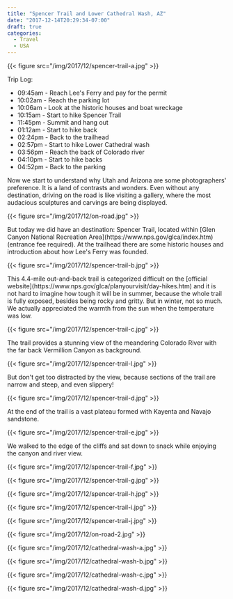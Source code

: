 ```yaml
---
title: "Spencer Trail and Lower Cathedral Wash, AZ"
date: "2017-12-14T20:29:34-07:00"
draft: true
categories:
  - Travel
  - USA
---
```


{{< figure src="/img/2017/12/spencer-trail-a.jpg" >}}

Trip Log:

* 09:45am - Reach Lee's Ferry and pay for the permit
* 10:02am - Reach the parking lot
* 10:06am - Look at the historic houses and boat wreckage
* 10:15am - Start to hike Spencer Trail
* 11:45pm - Summit and hang out
* 01:12am - Start to hike back
* 02:24pm - Back to the trailhead
* 02:57pm - Start to hike Lower Cathedral wash
* 03:56pm - Reach the back of Colorado river
* 04:10pm - Start to hike backs
* 04:52pm - Back to the parking

<!--more-->

Now we start to understand why Utah and Arizona are some photographers' preference. It is a land of contrasts and wonders. Even without any destination, driving on the road is like visiting a gallery, where the most audacious sculptures and carvings are being displayed.

{{< figure src="/img/2017/12/on-road.jpg" >}}

<p>
But today we did have an destination: Spencer Trail, located within [Glen Canyon National Recreation Area](https://www.nps.gov/glca/index.htm) (entrance fee required). At the trailhead there are some historic houses and introduction about how Lee's Ferry was founded.

{{< figure src="/img/2017/12/spencer-trail-b.jpg" >}}

<p>
This 4.4-mile out-and-back trail is categorized difficult on the [official website](https://www.nps.gov/glca/planyourvisit/day-hikes.htm) and it is not hard to imagine how tough it will be in summer, because the whole trail is fully exposed, besides being rocky and gritty. But in winter, not so much. We actually appreciated the warmth from the sun when the temperature was low.

{{< figure src="/img/2017/12/spencer-trail-c.jpg" >}}

<p>
The trail provides a stunning view of the meandering Colorado River with the far back Vermillion Canyon as background.

{{< figure src="/img/2017/12/spencer-trail-l.jpg" >}}

<p>
But don't get too distracted by the view, because sections of the trail are narrow and steep, and even slippery!

{{< figure src="/img/2017/12/spencer-trail-d.jpg" >}}

<p>
At the end of the trail is a vast plateau formed with Kayenta and Navajo sandstone.

{{< figure src="/img/2017/12/spencer-trail-e.jpg" >}}

<p>
We walked to the edge of the cliffs and sat down to snack while enjoying the canyon and river view.

{{< figure src="/img/2017/12/spencer-trail-f.jpg" >}}

{{< figure src="/img/2017/12/spencer-trail-g.jpg" >}}

{{< figure src="/img/2017/12/spencer-trail-h.jpg" >}}

{{< figure src="/img/2017/12/spencer-trail-i.jpg" >}}

{{< figure src="/img/2017/12/spencer-trail-j.jpg" >}}

{{< figure src="/img/2017/12/on-road-2.jpg" >}}

{{< figure src="/img/2017/12/cathedral-wash-a.jpg" >}}

{{< figure src="/img/2017/12/cathedral-wash-b.jpg" >}}

{{< figure src="/img/2017/12/cathedral-wash-c.jpg" >}}

{{< figure src="/img/2017/12/cathedral-wash-d.jpg" >}}
